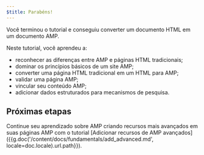 ```yaml
---
$title: Parabéns!
---
```


Você terminou o tutorial e conseguiu converter um documento HTML em um documento AMP.

Neste tutorial, você aprendeu a:

- reconhecer as diferenças entre AMP e páginas HTML tradicionais;
- dominar os princípios básicos de um site AMP;
- converter uma página HTML tradicional em um HTML para AMP;
- validar uma página AMP;
- vincular seu conteúdo AMP;
- adicionar dados estruturados para mecanismos de pesquisa.


## Próximas etapas

Continue seu aprendizado sobre AMP criando recursos mais avançados em suas páginas AMP com o tutorial [Adicionar recursos de AMP avançados]({{g.doc('/content/docs/fundamentals/add_advanced.md', locale=doc.locale).url.path}}).
